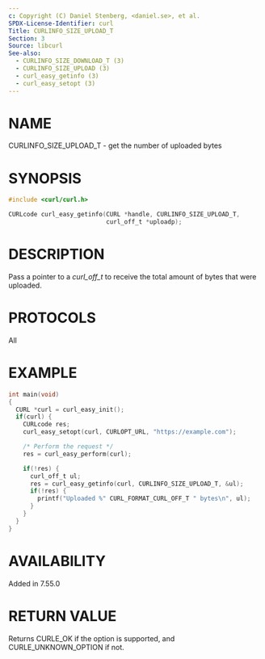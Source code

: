 ```yaml
---
c: Copyright (C) Daniel Stenberg, <daniel.se>, et al.
SPDX-License-Identifier: curl
Title: CURLINFO_SIZE_UPLOAD_T
Section: 3
Source: libcurl
See-also:
  - CURLINFO_SIZE_DOWNLOAD_T (3)
  - CURLINFO_SIZE_UPLOAD (3)
  - curl_easy_getinfo (3)
  - curl_easy_setopt (3)
---
```


# NAME

CURLINFO_SIZE_UPLOAD_T - get the number of uploaded bytes

# SYNOPSIS

~~~c
#include <curl/curl.h>

CURLcode curl_easy_getinfo(CURL *handle, CURLINFO_SIZE_UPLOAD_T,
                           curl_off_t *uploadp);
~~~

# DESCRIPTION

Pass a pointer to a *curl_off_t* to receive the total amount of bytes that
were uploaded.

# PROTOCOLS

All

# EXAMPLE

~~~c
int main(void)
{
  CURL *curl = curl_easy_init();
  if(curl) {
    CURLcode res;
    curl_easy_setopt(curl, CURLOPT_URL, "https://example.com");

    /* Perform the request */
    res = curl_easy_perform(curl);

    if(!res) {
      curl_off_t ul;
      res = curl_easy_getinfo(curl, CURLINFO_SIZE_UPLOAD_T, &ul);
      if(!res) {
        printf("Uploaded %" CURL_FORMAT_CURL_OFF_T " bytes\n", ul);
      }
    }
  }
}
~~~

# AVAILABILITY

Added in 7.55.0

# RETURN VALUE

Returns CURLE_OK if the option is supported, and CURLE_UNKNOWN_OPTION if not.
